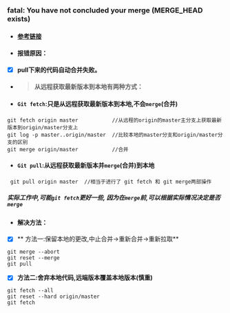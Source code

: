 ### fatal: You have not concluded your merge \(MERGE\_HEAD exists\)

* #### [参考链接](https://blog.csdn.net/feng2qing/article/details/56496441)
* #### **报错原因：**

* [x] **pull下来的代码自动合并失败。**

* > #### 从远程获取最新版本到本地有两种方式：
* #### `Git fetch`:只是从远程获取最新版本到本地,不会`merge`\(合并\)

```git
git fetch origin master           //从远程的origin的master主分支上获取最新版本到origin/master分支上
git log -p master..origin/master  //比较本地的master分支和origin/master分支的区别
git merge origin/master           //合并
```

* #### `Git pull`:从远程获取最新版本并`merge`\(合并\)到本地

```
 git pull origin master  //相当于进行了 git fetch 和 git merge两部操作
```

##### 实际工作中,可能`git fetch`更好一些, 因为在`merge`前,可以根据实际情况决定是否`merge`

* #### 解决方法：
* [x] ** 方法一:保留本地的更改,中止合并-&gt;重新合并-&gt;重新拉取**

```git
git merge --abort
git reset --merge
git pull
```

* [x] **方法二:舍弃本地代码,远端版本覆盖本地版本\(慎重\)**

```git
git fetch --all
git reset --hard origin/master
git fetch
```



